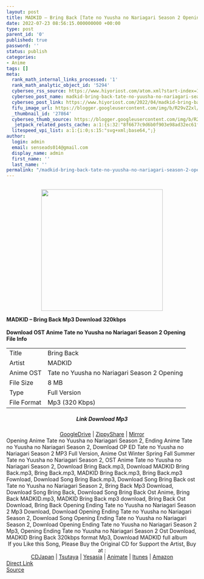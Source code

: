 ```yaml
---
layout: post
title: MADKID – Bring Back [Tate no Yuusha no Nariagari Season 2 Opening]
date: 2022-07-23 08:56:15.000000000 +00:00
type: post
parent_id: '0'
published: true
password: ''
status: publish
categories:
- Anime
tags: []
meta:
  rank_math_internal_links_processed: '1'
  rank_math_analytic_object_id: '5294'
  cyberseo_rss_source: https://www.hiyoriost.com/atom.xml?start-index=1
  cyberseo_post_name: madkid-bring-back-tate-no-yuusha-no-nariagari-season-2-opening
  cyberseo_post_link: https://www.hiyoriost.com/2022/04/madkid-bring-back-tate-no-yuusha-no.html
  fifu_image_url: https://blogger.googleusercontent.com/img/b/R29vZ2xl/AVvXsEhDCBEQ8eiz-5k4vfDaQ468OIRgNcmUX37OewkEw8i4GkbH7U730_YP9NbYEwZyJK86C7LDwt9bQ8e58e87-FSOzcWj9Y1MiFHtE8TiATV2ycED2n_vp5X2jlFTo1qL3NvvbzxMMh-8HSGzIuorSEr4HitihGV7CGDJaiLas4Br08FY9t5R89nXiLSA/s320/cover%20%2872%29.jpg
  _thumbnail_id: '27864'
  cyberseo_thumb_source: https://blogger.googleusercontent.com/img/b/R29vZ2xl/AVvXsEhDCBEQ8eiz-5k4vfDaQ468OIRgNcmUX37OewkEw8i4GkbH7U730_YP9NbYEwZyJK86C7LDwt9bQ8e58e87-FSOzcWj9Y1MiFHtE8TiATV2ycED2n_vp5X2jlFTo1qL3NvvbzxMMh-8HSGzIuorSEr4HitihGV7CGDJaiLas4Br08FY9t5R89nXiLSA/s320/cover%20%2872%29.jpg
  _jetpack_related_posts_cache: a:1:{s:32:"8f6677c9d6b0f903e98ad32ec61f8deb";a:2:{s:7:"expires";i:1658621075;s:7:"payload";a:3:{i:0;a:1:{s:2:"id";i:27871;}i:1;a:1:{s:2:"id";i:27823;}i:2;a:1:{s:2:"id";i:27122;}}}}
  litespeed_vpi_list: a:1:{i:0;s:15:"svg+xml;base64,";}
author:
  login: admin
  email: senseads014@gmail.com
  display_name: admin
  first_name: ''
  last_name: ''
permalink: "/madkid-bring-back-tate-no-yuusha-no-nariagari-season-2-opening/"
---
```

<div class="separator" style="clear: both;"><a href="https://blogger.googleusercontent.com/img/b/R29vZ2xl/AVvXsEhDCBEQ8eiz-5k4vfDaQ468OIRgNcmUX37OewkEw8i4GkbH7U730_YP9NbYEwZyJK86C7LDwt9bQ8e58e87-FSOzcWj9Y1MiFHtE8TiATV2ycED2n_vp5X2jlFTo1qL3NvvbzxMMh-8HSGzIuorSEr4HitihGV7CGDJaiLas4Br08FY9t5R89nXiLSA/s1500/cover%20%2872%29.jpg" style="display: block; padding: 1em 0; text-align: center; "><img alt border="0" data-original-height="1500" data-original-width="1500" src="{{ site.baseurl }}/assets/2022/07/cover%20%2872%29.jpg" width="320" /></a></div>
<div class="judulpost">
<b>MADKID – Bring Back Mp3 Download 320kbps<br />
<br />
Download OST Anime Tate no Yuusha no Nariagari Season 2 Opening</b>
</div>
<div class="linkdownload"><b>File Info</b></div>
<div class="info2" id="Info">
<table>
<tbody>
<tr>
<td class="tablex">Title</td>
<td>Bring Back</td>
</tr>
<tr>
<td class="tablex">Artist</td>
<td>MADKID</td>
</tr>
<tr>
<td class="tablex">Anime OST</td>
<td>Tate no Yuusha no Nariagari Season 2 Opening</td>
</tr>
<tr>
<td class="tablex">File Size</td>
<td>8 MB</td>
</tr>
<tr>
<td class="tablex">Type</td>
<td>Full Version</td>
</tr>
<tr>
<td class="tablex">File Format</td>
<td>Mp3 (320 Kbps)</td>
</tr>
</tbody>
</table>
</div>
<div style="text-align: center;">
<div class="smokeddl">
<div class="linkdownload">
<h5>Link Download Mp3</h5>
</div>
<div class="smokeurl">
<a href="https://drive.google.com/file/d/1dY51IkqqAjDz7YnctDCwzz__ykfCJouR/view?usp=drivesdk" rel="nofollow noopener" target="_blank">GoogleDrive</a> | <a href="https://www61.zippyshare.com/v/fSHtc3La/file.html" rel="nofollow noopener" target="_blank">ZippyShare</a> | <a href="https://mir.cr/18AY2SRE" rel="nofollow noopener" target="_blank">Mirror</a> </div>
</div>
</div>
<div class="keywordz">
<div class="tagser">Opening Anime Tate no Yuusha no Nariagari Season 2, Ending Anime Tate no Yuusha no Nariagari Season 2, Download OP ED Tate no Yuusha no Nariagari Season 2 MP3 Full Version, Anime Ost Winter Spring Fall Summer Tate no Yuusha no Nariagari Season 2, OST Anime Tate no Yuusha no Nariagari Season 2, Download Bring Back.mp3, Download MADKID Bring Back.mp3, Bring Back.mp3, MADKID Bring Back.mp3, Bring Back.mp3 Fownload, Download Song Bring Back.mp3, Download Song Bring Back ost Tate no Yuusha no Nariagari Season 2, Bring Back Mp3 Download, Download Song Bring Back, Download Song Bring Back Ost Anime, Bring Back MADKID.mp3, MADKID Bring Back mp3 download, Bring Back Ost Download, Bring Back Opening Ending Tate no Yuusha no Nariagari Season 2 Mp3 Download, Download Opening Ending Tate no Yuusha no Nariagari Season 2, Download Song Opening Ending Tate no Yuusha no Nariagari Season 2, Download Opening Ending Tate no Yuusha no Nariagari Season 2 Mp3, Opening Ending Tate no Yuusha no Nariagari Season 2 Ost Download, MADKID Bring Back 320kbps format Mp3, Download MADKID full album</div>
</div>
<div class="buycd" align="center">If you Like this Song, Please Buy the Original CD for Support the Artist, Buy at : <br /><a href="https://www.cdjapan.co.jp/" target="_blank" rel="noopener">CDJapan</a> | <a href="https://shop.tsutaya.co.jp/" target="_blank" rel="noopener">Tsutaya</a> | <a href="https://www.yesasia.com/" target="_blank" rel="noopener">Yesasia</a> | <a href="https://www.animate-onlineshop.jp/" target="_blank" rel="noopener">Animate</a> | <a href="https://www.apple.com/jp/itunes" target="_blank" rel="noopener">Itunes</a> | <a href="https://amazon.co.jp/" target="_blank" rel="noopener">Amazon</a>
</div>
<link rel="stylesheet" href="https://cdnjs.cloudflare.com/ajax/libs/font-awesome/4.7.0/css/font-awesome.min.css" />
<div class="divbtn"> <a href="https://handymansurrender.com/fihup8buzv?key=94550f7ce39444073321dde3b8782f97" class="btn"><i class="fa fa-download"></i> Direct Link</a> <br /><a href="https://www.hiyoriost.com/2022/04/madkid-bring-back-tate-no-yuusha-no.html">Source</a> </div>
